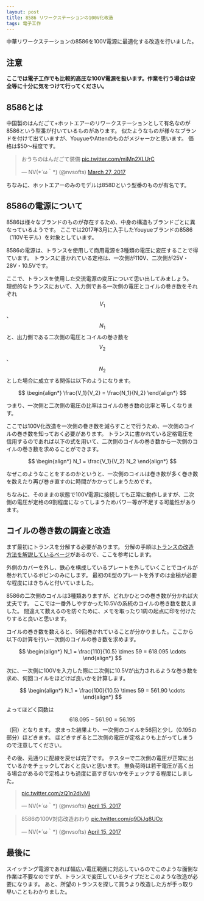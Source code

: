 ```yaml
---
layout: post
title: 8586 リワークステーションの100V化改造
tags: 電子工作
---
```


中華リワークステーションの8586を100V電源に最適化する改造を行いました。

<!--more-->

<script async src="https://cdnjs.cloudflare.com/ajax/libs/mathjax/2.7.0/MathJax.js?config=TeX-AMS_CHTML"></script>

## 注意

**ここでは電子工作でも比較的高圧な100V電源を扱います。作業を行う場合は安全等に十分に気をつけて行ってください。**

## 8586とは

中国製のはんだごて+ホットエアーのリワークステーションとして有名なのが8586という型番が付いているものがあります。
似たようなものが様々なブランドを付けて出ていますが、YouyueやAttenのものがメジャーかと思います。
価格は$50～程度です。

<blockquote class="twitter-tweet" data-lang="en"><p lang="ja" dir="ltr">おうちのはんだごて装備 <a href="https://t.co/miMn2XLUrC">pic.twitter.com/miMn2XLUrC</a></p>&mdash; NV(*´ω｀*) (@nvsofts) <a href="https://twitter.com/nvsofts/status/846228245011841024">March 27, 2017</a></blockquote>

ちなみに、ホットエアーのみのモデルは858Dという型番のものが有名です。

## 8586の電源について

8586は様々なブランドのものが存在するため、中身の構造もブランドごとに異なっているようです。
ここでは2017年3月に入手したYouyueブランドの8586（110Vモデル）を対象としています。

8586の電源は、トランスを使用して商用電源を3種類の電圧に変圧することで得ています。
トランスに書かれている定格は、一次側が110V、二次側が25V・28V・10.5Vです。

ここで、トランスを使用した交流電源の変圧について思い出してみましょう。
理想的なトランスにおいて、入力側である一次側の電圧とコイルの巻き数をそれぞれ$$V_1$$、$$N_1$$と、出力側である二次側の電圧とコイルの巻き数を$$V_2$$、$$N_2$$とした場合に成立する関係は以下のようになります。

$$
\begin{align*}
\frac{V_1}{V_2} = \frac{N_1}{N_2}
\end{align*}
$$

つまり、一次側と二次側の電圧の比率はコイルの巻き数の比率と等しくなります。

ここでは100V化改造を一次側の巻き数を減らすことで行うため、一次側のコイルの巻き数を知っておく必要があります。
トランスに書かれている定格電圧を信用するのであれば以下の式を用いて、二次側のコイルの巻き数から一次側のコイルの巻き数を求めることができます。

$$
\begin{align*}
N_1 = \frac{V_1}{V_2} N_2
\end{align*}
$$

なぜこのようなことをするのかというと、一次側のコイルは巻き数が多く巻き数を数えたり再び巻き直すのに時間がかかってしまうためです。

ちなみに、そのままの状態で100V電源に接続しても正常に動作しますが、二次側の電圧が定格の9割程度になってしまうためパワー等が不足する可能性があります。

## コイルの巻き数の調査と改造

まず最初にトランスを分解する必要があります。
分解の手順は[トランスの改造方法を解説しているページ](http://ja1wby.art.coocan.jp/pc-pic/14-pw-trns/01-trs-kaizou-s.html)があるので、ここを参考にします。

外側のカバーを外し、鉄心を構成しているプレートを外していくことでコイルが巻かれているボビンのみにします。
最初のE型のプレートを外すのは金槌が必要な程度にはきちんと付いていました。

8586の二次側のコイルは3種類ありますが、どれかひとつの巻き数が分かれば大丈夫です。
ここでは一番外しやすかった10.5Vの系統のコイルの巻き数を数えました。
間違えて数えるのを防ぐために、メモを取ったり1周の起点に印を付けたりすると良いと思います。

コイルの巻き数を数えると、59回巻かれていることが分かりました。ここから以下の計算を行い一次側のコイルの巻き数を求めます。

$$
\begin{align*}
N_1 = \frac{110}{10.5} \times 59 = 618.095 \cdots
\end{align*}
$$

次に、一次側に100Vを入力した際に二次側に10.5Vが出力されるような巻き数を求め、何回コイルをほどけば良いかを計算します。

$$
\begin{align*}
N_1 = \frac{100}{10.5} \times 59 = 561.90 \cdots
\end{align*}
$$

よってほどく回数は$$618.095 - 561.90 = 56.195$$（回）となります。
求まった結果より、一次側のコイルを56回と少し（0.195の部分）ほどきます。
ほどきすぎると二次側の電圧が定格よりも上がってしまうので注意してください。

その後、元通りに配線を戻せば完了です。
テスターで二次側の電圧が正常に出ているかをチェックしておくと良いと思います。
無負荷時は若干電圧が高く出る場合があるので定格よりも過度に高すぎないかをチェックする程度にしました。

<blockquote class="twitter-tweet" data-lang="en"><p lang="und" dir="ltr"><a href="https://t.co/zQ1n2dIvMi">pic.twitter.com/zQ1n2dIvMi</a></p>&mdash; NV(*´ω｀*) (@nvsofts) <a href="https://twitter.com/nvsofts/status/853087706192068608">April 15, 2017</a></blockquote>
<blockquote class="twitter-tweet" data-lang="en"><p lang="ja" dir="ltr">8586の100V対応改造おわり <a href="https://t.co/q9DiJq8UOx">pic.twitter.com/q9DiJq8UOx</a></p>&mdash; NV(*´ω｀*) (@nvsofts) <a href="https://twitter.com/nvsofts/status/853123405746380800">April 15, 2017</a></blockquote>

## 最後に

スイッチング電源であれば幅広い電圧範囲に対応しているのでこのような面倒な作業は不要なのですが、トランスで変圧しているタイプだとこのような改造が必要になります。
あと、所望のトランスを探して買うより改造した方が手っ取り早いこともわかりました。